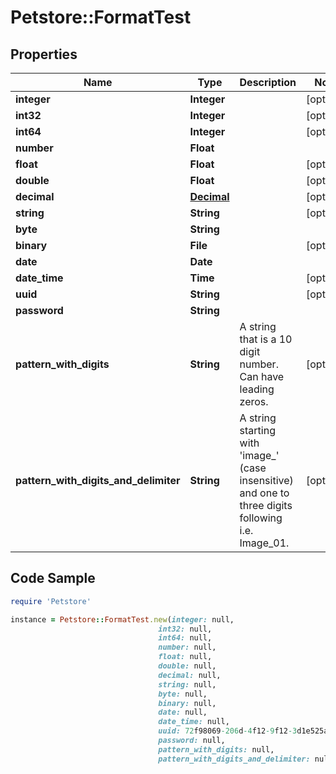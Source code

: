 # Petstore::FormatTest

## Properties

Name | Type | Description | Notes
------------ | ------------- | ------------- | -------------
**integer** | **Integer** |  | [optional] 
**int32** | **Integer** |  | [optional] 
**int64** | **Integer** |  | [optional] 
**number** | **Float** |  | 
**float** | **Float** |  | [optional] 
**double** | **Float** |  | [optional] 
**decimal** | [**Decimal**](Decimal.md) |  | [optional] 
**string** | **String** |  | [optional] 
**byte** | **String** |  | 
**binary** | **File** |  | [optional] 
**date** | **Date** |  | 
**date_time** | **Time** |  | [optional] 
**uuid** | **String** |  | [optional] 
**password** | **String** |  | 
**pattern_with_digits** | **String** | A string that is a 10 digit number. Can have leading zeros. | [optional] 
**pattern_with_digits_and_delimiter** | **String** | A string starting with &#39;image_&#39; (case insensitive) and one to three digits following i.e. Image_01. | [optional] 

## Code Sample

```ruby
require 'Petstore'

instance = Petstore::FormatTest.new(integer: null,
                                 int32: null,
                                 int64: null,
                                 number: null,
                                 float: null,
                                 double: null,
                                 decimal: null,
                                 string: null,
                                 byte: null,
                                 binary: null,
                                 date: null,
                                 date_time: null,
                                 uuid: 72f98069-206d-4f12-9f12-3d1e525a8e84,
                                 password: null,
                                 pattern_with_digits: null,
                                 pattern_with_digits_and_delimiter: null)
```


